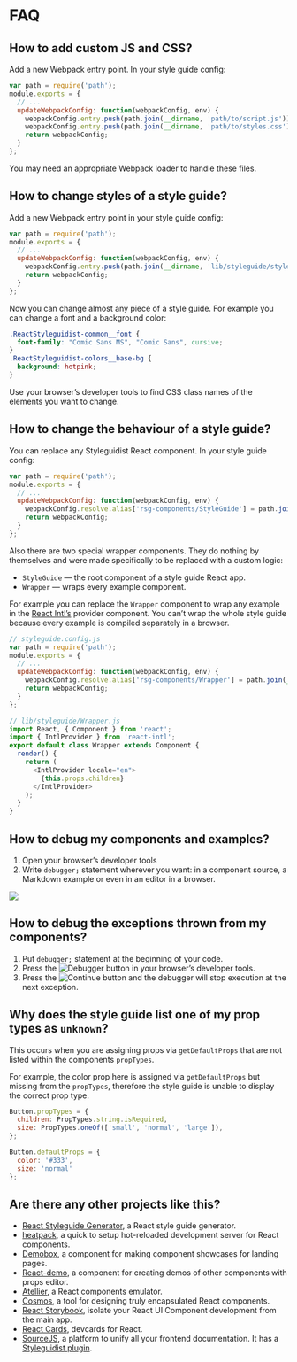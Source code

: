 # FAQ

## How to add custom JS and CSS?

Add a new Webpack entry point. In your style guide config:

```javascript
var path = require('path');
module.exports = {
  // ...
  updateWebpackConfig: function(webpackConfig, env) {
    webpackConfig.entry.push(path.join(__dirname, 'path/to/script.js'));
    webpackConfig.entry.push(path.join(__dirname, 'path/to/styles.css'));
    return webpackConfig;
  }
};
```

You may need an appropriate Webpack loader to handle these files.

## How to change styles of a style guide?

Add a new Webpack entry point in your style guide config:

```javascript
var path = require('path');
module.exports = {
  // ...
  updateWebpackConfig: function(webpackConfig, env) {
    webpackConfig.entry.push(path.join(__dirname, 'lib/styleguide/styles.css'));
    return webpackConfig;
  }
};
```

Now you can change almost any piece of a style guide. For example you can change a font and a background color:

```css
.ReactStyleguidist-common__font {
  font-family: "Comic Sans MS", "Comic Sans", cursive;
}
.ReactStyleguidist-colors__base-bg {
  background: hotpink;
}
```

Use your browser’s developer tools to find CSS class names of the elements you want to change.

## How to change the behaviour of a style guide?

You can replace any Styleguidist React component. In your style guide config:

```javascript
var path = require('path');
module.exports = {
  // ...
  updateWebpackConfig: function(webpackConfig, env) {
    webpackConfig.resolve.alias['rsg-components/StyleGuide'] = path.join(__dirname, 'lib/styleguide/StyleGuide');
    return webpackConfig;
  }
};
```

Also there are two special wrapper components. They do nothing by themselves and were made specifically to be replaced with a custom logic:

* `StyleGuide` — the root component of a style guide React app.
* `Wrapper` — wraps every example component.

For example you can replace the `Wrapper` component to wrap any example in the [React Intl’s](http://formatjs.io/react/) provider component. You can’t wrap the whole style guide because every example is compiled separately in a browser.

```javascript
// styleguide.config.js
var path = require('path');
module.exports = {
  // ...
  updateWebpackConfig: function(webpackConfig, env) {
    webpackConfig.resolve.alias['rsg-components/Wrapper'] = path.join(__dirname, 'lib/styleguide/Wrapper');
    return webpackConfig;
  }
};

// lib/styleguide/Wrapper.js
import React, { Component } from 'react';
import { IntlProvider } from 'react-intl';
export default class Wrapper extends Component {
  render() {
    return (
      <IntlProvider locale="en">
        {this.props.children}
      </IntlProvider>
    );
  }
}
```

## How to debug my components and examples?

1. Open your browser’s developer tools
2. Write `debugger;` statement wherever you want: in a component source, a Markdown example or even in an editor in a browser.

![](http://wow.sapegin.me/image/002N2q01470J/debugging.png)

## How to debug the exceptions thrown from my components?

1. Put `debugger;` statement at the beginning of your code.
2. Press the ![Debugger](http://wow.sapegin.me/image/2n2z0b0l320m/debugger.png) button in your browser’s developer tools.
3. Press the ![Continue](http://wow.sapegin.me/image/2d2z1Y2o1z1m/continue.png) button and the debugger will stop execution at the next exception.

## Why does the style guide list one of my prop types as `unknown`?

This occurs when you are assigning props via `getDefaultProps` that are not listed within the components `propTypes`.

For example, the color prop here is assigned via `getDefaultProps` but missing from the `propTypes`, therefore the style guide is unable to display the correct prop type.

```javascript
Button.propTypes = {
  children: PropTypes.string.isRequired,
  size: PropTypes.oneOf(['small', 'normal', 'large']),
};

Button.defaultProps = {
  color: '#333',
  size: 'normal'
};
```

## Are there any other projects like this?

* [React Styleguide Generator](https://github.com/pocotan001/react-styleguide-generator), a React style guide generator.
* [heatpack](https://github.com/insin/react-heatpack), a quick to setup hot-reloaded development server for React components.
* [Demobox](https://github.com/jaredly/demobox), a component for making component showcases for landing pages.
* [React-demo](https://github.com/rpominov/react-demo), a component for creating demos of other components with props editor.
* [Atellier](https://github.com/scup/atellier), a React components emulator.
* [Cosmos](https://github.com/skidding/cosmos), a tool for designing truly encapsulated React components.
* [React Storybook](https://github.com/kadirahq/react-storybook), isolate your React UI Component development from the main app.
* [React Cards](https://github.com/steos/reactcards), devcards for React.
* [SourceJS](https://github.com/sourcejs/Source), a platform to unify all your frontend documentation. It has a [Styleguidist plugin](https://github.com/sourcejs/sourcejs-react-styleguidist).
